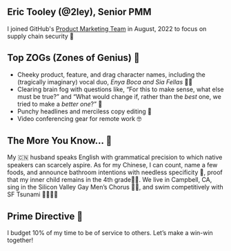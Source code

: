 ## Eric Tooley (@2ley), Senior PMM

I joined GitHub's [Product Marketing Team](https://github.com/github/product-marketing/blob/main/README.md) in August, 2022 to focus on supply chain security 🔐

## Top ZOGs (Zones of Genius) 🧠
* Cheeky product, feature, and drag character names, including the (tragically imaginary) vocal duo, _Enya Boca and Sia Fellas_ 👯‍♂️
* Clearing brain fog with questions like, “For this to make sense, what else must be true?” and “What would change if, rather than the _best_ one, we tried to make a _better one_?” 🤯
* Punchy headlines and merciless copy editing 🤺
* Video conferencing gear for remote work 🤓

## The More You Know... 🌈
My 🇨🇳 husband speaks English with grammatical precision to which native speakers can scarcely aspire. As for my Chinese, I can count, name a few foods, and announce bathroom intentions with needless specificity 🫣, proof that my inner child remains in the 4th grade🤦‍♂️. We live in Campbell, CA, sing in the Silicon Valley Gay Men’s Chorus 👯‍♂️, and swim competitively with SF Tsunami 🧜‍♂️🥇🦈

## Prime Directive 🖖
 I budget 10% of my time to be of service to others. Let’s make a win-win together! 

<!--
**2ley/2ley** is a ✨ _special_ ✨ repository because its `README.md` (this file) appears on your GitHub profile.

Here are some ideas to get you started:

- 🔭 I’m currently working on ...
- 🌱 I’m currently learning ...
- 👯 I’m looking to collaborate on ...
- 🤔 I’m looking for help with ...
- 💬 Ask me about ...
- 📫 How to reach me: ...
- 😄 Pronouns: ...
- ⚡ Fun fact: ...
-->
